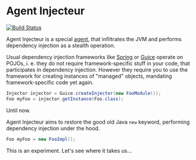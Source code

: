 # Agent Injecteur

[![Build Status](https://travis-ci.org/oreissig/AgentInjecteur.svg?branch=master)](https://travis-ci.org/oreissig/AgentInjecteur)

Agent Injecteur is a special [agent](https://docs.oracle.com/javase/8/docs/api/java/lang/instrument/package-summary.html), that infiltrates the JVM and performs dependency injection as a stealth operation.

Usual dependency injection frameworks like [Spring](http://docs.spring.io/spring/docs/current/spring-framework-reference/html/beans.html) or [Guice](https://github.com/google/guice/) operate on POJOs, i. e. they do not require framework-specific stuff in your code, that participates in dependency injection. However they require you to use the framework for creating instances of "managed" objects, mandating framework-specific code yet again.
```java
Injector injector = Guice.createInjector(new FooModule());
Foo myFoo = injector.getInstance(Foo.class);
```

Until now.

Agent Injecteur aims to restore the good old Java `new` keyword, performing dependency injection under the hood.
```java
Foo myFoo = new FooImpl();
```

This is an experiment. Let's see where it takes us...
